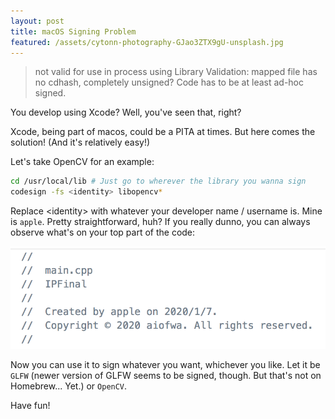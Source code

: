 ```yaml
---
layout: post
title: macOS Signing Problem
featured: /assets/cytonn-photography-GJao3ZTX9gU-unsplash.jpg
---
```


> not valid for use in process using Library Validation: mapped file has no cdhash, completely unsigned? Code has to be at least ad-hoc signed.

You develop using Xcode? Well, you've seen that, right?

Xcode, being part of macos, could be a PITA at times. But here comes the solution! (And it's relatively easy!)

Let's take OpenCV for an example:

```sh
cd /usr/local/lib # Just go to wherever the library you wanna sign
codesign -fs <identity> libopencv*
```

Replace \<identity> with whatever your developer name / username is. Mine is `apple`. Pretty straightforward, huh? If you really dunno, you can always observe what's on your top part of the code:

![Again, mine is apple.](/assets/dev.png)

Now you can use it to sign whatever you want, whichever you like. Let it be `GLFW` (newer version of GLFW seems to be signed, though. But that's not on Homebrew... Yet.) or `OpenCV`.

Have fun!
